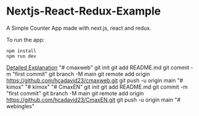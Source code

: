 # Nextjs-React-Redux-Example

A Simple Counter App made with next.js, react and redux. 

To run the app:

```
npm install
npm run dev
```

[Detailed Explanation](https://dev.to/waqasabbasi/server-side-rendered-app-with-next-js-react-and-redux-38gf)
"# cmaxweb"  git init git add README.md git commit -m "first commit" git branch -M main git remote add origin https://github.com/hcadavid23/cmaxweb.git git push -u origin main
"# kimox" 
"# kimox" 
"# CmaxEN"  git init git add README.md git commit -m "first commit" git branch -M main git remote add origin https://github.com/hcadavid23/CmaxEN.git git push -u origin main
"# webingles" 
